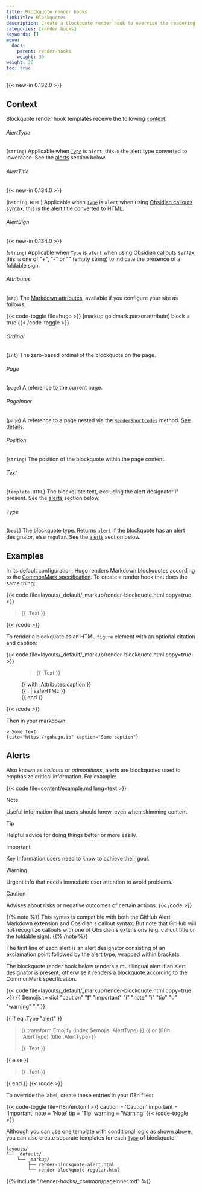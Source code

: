 ```yaml
---
title: Blockquote render hooks
linkTitle: Blockquotes
description: Create a blockquote render hook to override the rendering of Markdown blockquotes to HTML.
categories: [render hooks]
keywords: []
menu:
  docs:
    parent: render-hooks
    weight: 30
weight: 30
toc: true
---
```


{{< new-in 0.132.0 >}}

## Context

Blockquote render hook templates receive the following [context]:

[context]: /getting-started/glossary/#context

###### AlertType

(`string`) Applicable when [`Type`](#type) is `alert`, this is the alert type converted to lowercase. See the [alerts](#alerts) section below.

###### AlertTitle

{{< new-in 0.134.0 >}}

(`hstring.HTML`) Applicable when [`Type`](#type) is `alert` when using [Obsidian callouts] syntax, this is the alert title converted to HTML. 

###### AlertSign

{{< new-in 0.134.0 >}}

(`string`) Applicable when [`Type`](#type) is `alert` when using [Obsidian callouts] syntax, this is one of "+", "-" or "" (empty string) to indicate the presence of a foldable sign.

[Obsidian callouts]: https://help.obsidian.md/Editing+and+formatting/Callouts

###### Attributes

(`map`) The [Markdown attributes], available if you configure your site as follows:

[Markdown attributes]: /content-management/markdown-attributes/

{{< code-toggle file=hugo >}}
[markup.goldmark.parser.attribute]
block = true
{{< /code-toggle >}}

###### Ordinal

(`int`) The zero-based ordinal of the blockquote on the page.

###### Page

(`page`) A reference to the current page.

###### PageInner

(`page`) A reference to a page nested via the [`RenderShortcodes`] method. [See details](#pageinner-details).

[`RenderShortcodes`]: /methods/page/rendershortcodes

###### Position

(`string`) The position of the blockquote within the page content.

###### Text
(`template.HTML`) The blockquote text, excluding the alert designator if present. See the [alerts](#alerts) section below.

###### Type

(`bool`) The blockquote type. Returns `alert` if the blockquote has an alert designator, else `regular`. See the [alerts](#alerts) section below.

## Examples

In its default configuration, Hugo renders Markdown blockquotes according to the [CommonMark specification]. To create a render hook that does the same thing:

[CommonMark specification]: https://spec.commonmark.org/current/

{{< code file=layouts/_default/_markup/render-blockquote.html copy=true >}}
<blockquote>
  {{ .Text }}
</blockquote>
{{< /code >}}

To render a blockquote as an HTML `figure` element with an optional citation and caption:

{{< code file=layouts/_default/_markup/render-blockquote.html copy=true >}}
<figure>
  <blockquote {{ with .Attributes.cite }}cite="{{ . }}"{{ end }}>
    {{ .Text }}
  </blockquote>
  {{ with .Attributes.caption }}
    <figcaption class="blockquote-caption">
      {{ . | safeHTML }}
    </figcaption>
  {{ end }}
</figure>
{{< /code >}}

Then in your markdown:

```text
> Some text
{cite="https://gohugo.io" caption="Some caption"}
```

## Alerts

Also known as _callouts_ or _admonitions_, alerts are blockquotes used to emphasize critical information. For example:

{{< code file=content/example.md lang=text >}}
> [!NOTE]
> Useful information that users should know, even when skimming content.

> [!TIP]
> Helpful advice for doing things better or more easily.

> [!IMPORTANT]
> Key information users need to know to achieve their goal.

> [!WARNING]
> Urgent info that needs immediate user attention to avoid problems.

> [!CAUTION]
> Advises about risks or negative outcomes of certain actions.
{{< /code >}}

{{% note %}}
This syntax is compatible with both the GitHub Alert Markdown extension and Obsidian's callout syntax. 
But note that GitHub will not recognize callouts with one of Obsidian's extensions (e.g. callout title or the foldable sign).
{{% /note %}}

The first line of each alert is an alert designator consisting of an exclamation point followed by the alert type, wrapped within brackets.

The blockquote render hook below renders a multilingual alert if an alert designator is present, otherwise it renders a blockquote according to the CommonMark specification.

{{< code file=layouts/_default/_markup/render-blockquote.html copy=true >}}
{{ $emojis := dict
  "caution" ":exclamation:"
  "important" ":information_source:"
  "note" ":information_source:"
  "tip" ":bulb:"
  "warning" ":information_source:"
}}

{{ if eq .Type "alert" }}
  <blockquote class="alert alert-{{ .AlertType }}">
    <p class="alert-heading">
      {{ transform.Emojify (index $emojis .AlertType) }}
      {{ or (i18n .AlertType) (title .AlertType) }}
    </p>
    {{ .Text }}
  </blockquote>
{{ else }}
  <blockquote>
    {{ .Text }}
  </blockquote>
{{ end }}
{{< /code >}}

To override the label, create these entries in your i18n files:

{{< code-toggle file=i18n/en.toml >}}
caution = 'Caution'
important = 'Important'
note = 'Note'
tip = 'Tip'
warning = 'Warning'
{{< /code-toggle >}}


Although you can use one template with conditional logic as shown above, you can also create separate templates for each [`Type`](#type) of blockquote:

```text
layouts/
└── _default/
    └── _markup/
        ├── render-blockquote-alert.html
        └── render-blockquote-regular.html
```

{{% include "/render-hooks/_common/pageinner.md" %}}
